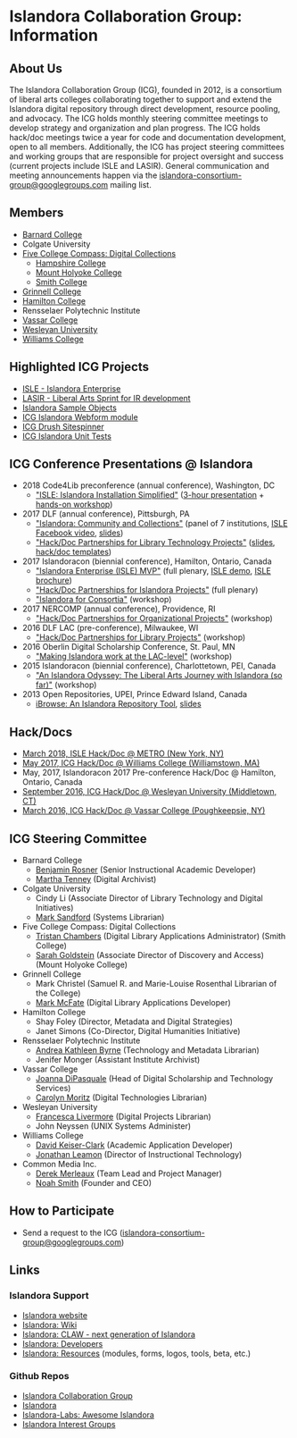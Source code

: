 # Islandora Collaboration Group: Information

## About Us
The Islandora Collaboration Group (ICG), founded in 2012, is a consortium of liberal arts colleges collaborating together to support and extend the Islandora digital repository through direct development, resource pooling, and advocacy. The ICG holds monthly steering committee meetings to develop strategy and organization and plan progress. The ICG holds hack/doc meetings twice a year for code and documentation development, open to all members. Additionally, the ICG has project steering committees and working groups that are responsible for project oversight and success (current projects include ISLE and LASIR). General communication and meeting announcements happen via the islandora-consortium-group@googlegroups.com mailing list.

## Members
* [Barnard College](http://digitalcollections.barnard.edu)
* Colgate University
* [Five College Compass: Digital Collections](https://compass.fivecolleges.edu/)
  * [Hampshire College](https://compass.fivecolleges.edu/institution/hampshire-college)
  * [Mount Holyoke College](https://compass.fivecolleges.edu/institution/mount-holyoke-college)
  * [Smith College](https://compass.fivecolleges.edu/institution/smith-college)
* [Grinnell College](https://digital.grinnell.edu/)
* [Hamilton College](http://dhinitiative.org)
* Rensselaer Polytechnic Institute
* [Vassar College](https://digitallibrary.vassar.edu)
* [Wesleyan University](https://digitalcollections.wesleyan.edu/)
* [Williams College](https://unbound.williams.edu)

## Highlighted ICG Projects
* [ISLE - Islandora Enterprise](https://github.com/Islandora-Collaboration-Group/ISLE)
* [LASIR - Liberal Arts Sprint for IR development](https://github.com/Islandora-Collaboration-Group/LASIR)
* [Islandora Sample Objects](https://github.com/Islandora-Collaboration-Group/islandora-sample-objects)
* [ICG Islandora Webform module](https://github.com/Islandora-Collaboration-Group/islandora_webform)
* [ICG Drush Sitespinner](https://github.com/Islandora-Collaboration-Group/drush-sitespinner)
* [ICG Islandora Unit Tests](https://github.com/Islandora-Collaboration-Group/icg_islandora_unit_tests)

## ICG Conference Presentations @ Islandora
* 2018 Code4Lib preconference (annual conference), Washington, DC
  * ["ISLE: Islandora Installation Simplified"](https://2018.code4lib.org/workshops/isle-islandora-installation-simplified) ([3-hour presentation](https://drive.google.com/file/d/1mmQh4ZxsQGgEgPwP46MsY8RX4I0fRb9j/view?usp=sharing) + [hands-on workshop](https://drive.google.com/file/d/1zpB5PyEV-PHkV-OmU9FbNjlwCpLRkre2/view?usp=sharing))
* 2017 DLF (annual conference), Pittsburgh, PA
  * ["Islandora: Community and Collections"](https://dlfforum2017.sched.com/event/Bzsu/t5b-islandora-community-and-collections) (panel of 7 institutions, [ISLE Facebook video](https://www.facebook.com/archivists.atbarnard/videos/vb.100000636466830/1785595161471682/?type=2&theater), [slides](https://osf.io/2xrpq/))
  * ["Hack/Doc Partnerships for Library Technology Projects"](https://dlfforum2017.sched.com/event/Bzsr/t4c-working-lunch-hackdoc-partnerships-for-library-technology-projects) ([slides](https://drive.google.com/file/d/1OySkajwr8dyW_4-XDMrRjcbabIvNYSe2/view?usp=sharing), [hack/doc templates](https://github.com/Islandora-Collaboration-Group/icg_information/tree/master/templates_how_to_run_a_hack_doc))
* 2017 Islandoracon (biennial conference), Hamilton, Ontario, Canada
  * ["Islandora Enterprise (ISLE) MVP"](https://docs.google.com/presentation/d/1wj95Dxu4iVt98rahj3QEp73xLFlsAmr_lrjhbzU2jCQ/edit?usp=sharing) (full plenary, [ISLE demo](https://www.youtube.com/watch?v=F30M-x-O1kM), [ISLE brochure](https://drive.google.com/file/d/0BwWnQmDKeQGBUXg2RTFXdFZuUmM/view?usp=sharing))
  * ["Hack/Doc Partnerships for Islandora Projects"](https://docs.google.com/presentation/d/1s0foVJVtNUVb1HJWPhZitHPwzoLfY5fxYCAejLtNAhI/edit?usp=sharing) (full plenary)
  * ["Islandora for Consortia"](https://drive.google.com/file/d/1Y46EEhAm_eYfmSHY_uYs3kcSpEFNJ88k/view?usp=sharing) (workshop)
* 2017 NERCOMP (annual conference), Providence, RI
  * ["Hack/Doc Partnerships for Organizational Projects"](https://events.educause.edu/nercomp-annual-conference/2017/agenda/hackdoc-partnerships-for-organizational-projects) (workshop)
* 2016 DLF LAC (pre-conference), Milwaukee, WI
  * ["Hack/Doc Partnerships for Library Projects"](https://dlfforum2016.sched.org/event/8LFu/s4c-hackdoc-partnerships-for-library-projects) (workshop)
* 2016 Oberlin Digital Scholarship Conference, St. Paul, MN
  * ["Making Islandora work at the LAC-level"](https://www.macalester.edu/library/oberlindsconference/schedule.html#) (workshop)
* 2015 Islandoracon (biennial conference), Charlottetown, PEI, Canada
    * ["An Islandora Odyssey: The Liberal Arts Journey with Islandora (so far)"](https://islandora.ca/camps/conference2015/schedule) (workshop)
* 2013 Open Repositories, UPEI, Prince Edward Island, Canada
  * [iBrowse: An Islandora Repository Tool](https://or2013.net/program/session-schedule/), [slides](https://or2013.net/sites/or2013.net/files/slides/iBrowse-presentation2_0/index.pdf)

## Hack/Docs
* [March 2018, ISLE Hack/Doc @ METRO (New York, NY)](https://islandora-collaboration-group.github.io/icg_information/hack_docs/METRO/)
* [May 2017, ICG Hack/Doc @ Williams College (Williamstown, MA)](https://github.com/Islandora-Collaboration-Group/icg_information/blob/master/hack_docs/meetings/03_Williams_2017.md)
* May, 2017, Islandoracon 2017 Pre-conference Hack/Doc @ Hamilton, Ontario, Canada
* [September 2016, ICG Hack/Doc @ Wesleyan University (Middletown, CT)](https://github.com/Islandora-Collaboration-Group/icg_information/blob/master/hack_docs/meetings/02_Wesleyan_2016.md)
* [March 2016, ICG Hack/Doc @ Vassar College (Poughkeepsie, NY)](https://github.com/Islandora-Collaboration-Group/icg_information/blob/master/hack_docs/meetings/01_Vassar_2016.md)

## ICG Steering Committee
* Barnard College
  * [Benjamin Rosner](https://github.com/br2490) (Senior Instructional Academic Developer)
  * [Martha Tenney](https://github.com/MarthaTenney) (Digital Archivist)
* Colgate University
  * Cindy Li (Associate Director of Library Technology and Digital Initiatives)
  * [Mark Sandford](https://github.com/marksandford) (Systems Librarian)
* Five College Compass: Digital Collections
  * [Tristan Chambers](https://github.com/TristanSmithlib) (Digital Library Applications Administrator) (Smith College)
  * [Sarah Goldstein](https://github.com/sgoldste) (Associate Director of Discovery and Access) (Mount Holyoke College)
* Grinnell College
  * Mark Christel (Samuel R. and Marie-Louise Rosenthal Librarian of the College)
  * [Mark McFate](https://github.com/McFateM) (Digital Library Applications Developer)
* Hamilton College
  * Shay Foley (Director, Metadata and Digital Strategies)
  * Janet Simons (Co-Director, Digital Humanities Initiative)
* Rensselaer Polytechnic Institute
  * [Andrea Kathleen Byrne](andreakb) (Technology and Metadata Librarian)
  * Jenifer Monger (Assistant Institute Archivist)
* Vassar College
  * [Joanna DiPasquale](https://github.com/jjdipasquale) (Head of Digital Scholarship and Technology Services)
  * [Carolyn Moritz](https://github.com/exsilica) (Digital Technologies Librarian)
* Wesleyan University
  * [Francesca Livermore](https://github.com/bookishgirl) (Digital Projects Librarian)
  * John Neyssen (UNIX Systems Administer)
* Williams College
  * [David Keiser-Clark](https://github.com/dwk2) (Academic Application Developer)
  * [Jonathan Leamon](https://github.com/jmleamon) (Director of Instructional Technology)
* Common Media Inc.
  * [Derek Merleaux](https://github.com/dmer) (Team Lead and Project Manager)
  * [Noah Smith](https://github.com/noahwsmith) (Founder and CEO)

## How to Participate
* Send a request to the ICG (islandora-consortium-group@googlegroups.com)

## Links

### Islandora Support
* [Islandora website](https://islandora.ca)
* [Islandora: Wiki](https://github.com/islandora/islandora/wiki)
* [Islandora: CLAW - next generation of Islandora](https://islandora.ca/CLAW)
* [Islandora: Developers](https://islandora.ca/developers)
* [Islandora: Resources](https://islandora.ca/resources) (modules, forms, logos, tools, beta, etc.)

### Github Repos
* [Islandora Collaboration Group](https://github.com/Islandora-Collaboration-Group)
* [Islandora](https://github.com/Islandora)
* [Islandora-Labs: Awesome Islandora](https://github.com/Islandora-Labs/islandora_awesome)
* [Islandora Interest Groups](https://github.com/islandora-interest-groups)
